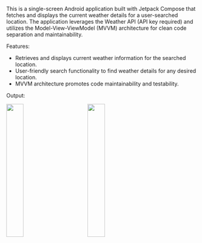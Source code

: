 This is a single-screen Android application built with Jetpack Compose that fetches and displays the current weather details for a user-searched location. The application leverages the Weather API (API key required) and utilizes the Model-View-ViewModel (MVVM) architecture for clean code separation and maintainability.

Features:

- Retrieves and displays current weather information for the searched location.
- User-friendly search functionality to find weather details for any desired location.
- MVVM architecture promotes code maintainability and testability.

Output:

<img src="https://github.com/SiD19s/WeatherApp/assets/77432907/a59a807f-df70-410d-b5e8-7b6e9a858e5f" width=30% height=30%> 
&nbsp;&nbsp;&nbsp;&nbsp;&nbsp;&nbsp;&nbsp;&nbsp;&nbsp;&nbsp;&nbsp;&nbsp;&nbsp;&nbsp;
<img src="https://github.com/SiD19s/WeatherApp/assets/77432907/d76bbb5d-629d-4812-91cb-f7c3ff4af939" width=30% height=30%>
